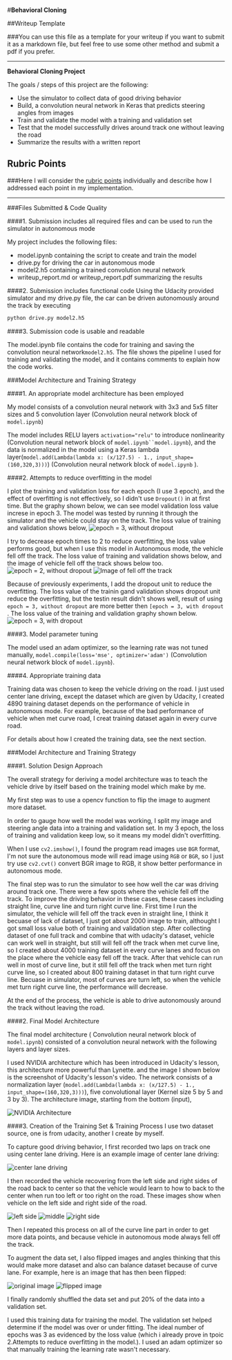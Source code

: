 #**Behavioral Cloning** 

##Writeup Template

###You can use this file as a template for your writeup if you want to submit it as a markdown file, but feel free to use some other method and submit a pdf if you prefer.

---

**Behavioral Cloning Project**

The goals / steps of this project are the following:
* Use the simulator to collect data of good driving behavior
* Build, a convolution neural network in Keras that predicts steering angles from images
* Train and validate the model with a training and validation set
* Test that the model successfully drives around track one without leaving the road
* Summarize the results with a written report


## Rubric Points
###Here I will consider the [rubric points](https://review.udacity.com/#!/rubrics/432/view) individually and describe how I addressed each point in my implementation.  

---
###Files Submitted & Code Quality

####1. Submission includes all required files and can be used to run the simulator in autonomous mode

My project includes the following files:
* model.ipynb containing the script to create and train the model
* drive.py for driving the car in autonomous mode
* model2.h5 containing a trained convolution neural network 
* writeup_report.md or writeup_report.pdf summarizing the results

####2. Submission includes functional code
Using the Udacity provided simulator and my drive.py file, the car can be driven autonomously around the track by executing 
```sh
python drive.py model2.h5
```

####3. Submission code is usable and readable

The model.ipynb file contains the code for training and saving the convolution neural network`model2.h5`. The file shows the pipeline I used for training and validating the model, and it contains comments to explain how the code works.

###Model Architecture and Training Strategy

####1. An appropriate model architecture has been employed

My model consists of a convolution neural network with 3x3 and 5x5 filter sizes and 5 convolution layer (Convolution neural network block of `model.ipynb`) 

The model includes RELU layers `activation="relu"` to introduce nonlinearity (Convolution neural network block of `model.ipynb``model.ipynb`), and the data is normalized in the model using a Keras lambda layer(`model.add(Lambda(lambda x: (x/127.5) - 1., input_shape=(160,320,3)))`) (Convolution neural network block of `model.ipynb` ). 

####2. Attempts to reduce overfitting in the model

I plot the training and validation loss for each epoch (I use 3 epoch), and the effect of overfitting is not effectively, so I didn't use `Dropout()` in at first time. But the graphy shown below, we can see model validation loss value increse in epoch 3. The model was tested by running it through the simulator and the vehicle could stay on the track. The loss value of training and validation shows below,
![epoch = 3, without dropout](Image/epoch3_without_dropout.png)

I try to decrease epoch times to 2 to reduce overfitting, the loss value performs good, but when I use this model in Autonomous mode, the vehicle fell off the track. The loss value of training and validation shows below, and the image of vehicle fell off the track shows below too.
![epoch = 2, without dropout](Image/epoch2_without_dropout.png)
![Image of fell off the track](Image/model2_1.png)

Because of previously experiments, I add the dropout unit to reduce the overfitting. The loss value of the trainin gand validation shows dropout unit reduce the overfitting, but the testin result didn't shows well, result of using `epoch = 3, without dropout` are more better then `[epoch = 3, with dropout` . The loss value of the training and validation graphy shown below.
![epoch = 3, with dropout](Image/epoch3_with_dropout.png)


####3. Model parameter tuning

The model used an adam optimizer, so the learning rate was not tuned manually, `model.compile(loss='mse', optimizer='adam')` (Convolution neural network block of `model.ipynb`).

####4. Appropriate training data

Training data was chosen to keep the vehicle driving on the road. I just used center lane driving, except the dataset which are given by Udacity, I created 4890 training dataset depends on the performance of vehicle in autonomous mode. For example, because of the bad performance of vehicle when met curve road, I creat training dataset again in every curve road. 

For details about how I created the training data, see the next section. 

###Model Architecture and Training Strategy

####1. Solution Design Approach

The overall strategy for deriving a model architecture was to teach the vehicle drive by itself based on the training model which make by me.

My first step was to use a opencv function to flip the image to augment more dataset.

In order to gauge how well the model was working, I split my image and steering angle data into a training and validation set. In my 3 epoch, the loss of training and validation keep low, so it means my model didn't overfitting.

When I use `cv2.imshow()`, I found the program read images use `BGR` format, I'm not sure the autonomous mode will read image using `RGB` or `BGR`, so I just try use `cv2.cvt()` convert BGR image to RGB, it show better performance in autonomous mode.

The final step was to run the simulator to see how well the car was driving around track one. There were a few spots where the vehicle fell off the track. To improve the driving behavior in these cases, these cases including straight line, curve line and turn right curve line. First time I run the simulator, the vehicle will fell off the track even in straight line, I think it becuase of lack of dataset, I just got about 2000 image to train, althought I got small loss value both of training and validation step. After collecting dataset of one full track and combine that with udacity's dataset, vehicle can work well in straight, but still will fell off the track when met curve line, so I created about 4000 training dataset in every curve lanes and focus on the place where the vehicle easy fell off the track. After that vehicle can run well in most of curve line, but it still fell off the track when met turn right curve line, so I created about 800 training dataset in that turn right curve line. Becuase in simulator, most of curves are turn left, so when the vehicle met turn right curve line, the performance will decrease.

At the end of the process, the vehicle is able to drive autonomously around the track without leaving the road.

####2. Final Model Architecture

The final model architecture ( Convolution neural network block of  `model.ipynb`) consisted of a convolution neural network with the following layers and layer sizes.

I used NVIDIA architecture which has been introduced in Udacity's lesson, this architecture more powerful than Lynette. and the image I shown below is the screenshot of Udacity's lesson's video. The network consists of a normalization layer (`model.add(Lambda(lambda x: (x/127.5) - 1., input_shape=(160,320,3)))`), five convolutional layer (Kernel size 5 by 5 and 3 by 3). The architecture image, starting from the bottom (input),


![NVIDIA Architecture](Image/architecture.png)

####3. Creation of the Training Set & Training Process
I use two dataset source, one is from udacity, another I create by myself.

To capture good driving behavior, I first recorded two laps on track one using center lane driving. Here is an example image of center lane driving:

![center lane driving](Image/center.jpg)

I then recorded the vehicle recovering from the left side and right sides of the road back to center so that the vehicle would learn to how to back to the center when run too left or too right on the road. These images show when vehicle on the left side and right side of the road. 

![left side](Image/left_side.jpg)
![middle](Image/middle_side.jpg)
![right side](Image/right_side.jpg)

Then I repeated this process on all of the curve line part in order to get more data points, and because vehicle in autonomous mode always fell off the track.

To augment the data set, I also flipped images and angles thinking that this would make more dataset and also can balance dataset because of curve lane. For example, here is an image that has then been flipped:

![original image](Image/flip1.png)
![flipped image](Image/flip.png)

I finally randomly shuffled the data set and put 20% of the data into a validation set. 

I used this training data for training the model. The validation set helped determine if the model was over or under fitting. The ideal number of epochs was 3 as evidenced by the loss value (which i already prove in tpoic 2.Attempts to reduce overfitting in the model.). I used an adam optimizer so that manually training the learning rate wasn't necessary.
